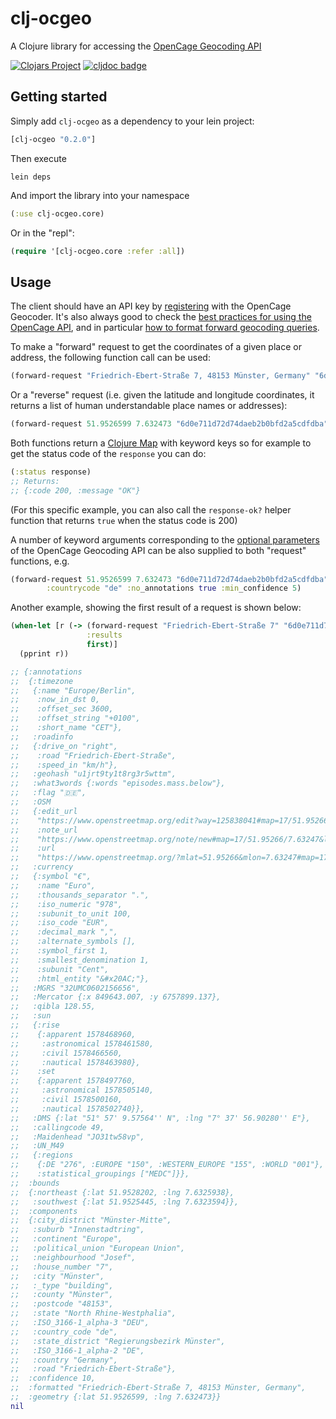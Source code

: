 # clj-ocgeo

A Clojure library for accessing the [OpenCage Geocoding API](https://opencagedata.com/)

[![Clojars Project](https://img.shields.io/clojars/v/clj-ocgeo.svg)](https://clojars.org/clj-ocgeo) [![cljdoc badge](https://cljdoc.org/badge/clj-ocgeo/clj-ocgeo)](https://cljdoc.org/badge/clj-ocgeo/clj-ocgeo/CURRENT)


## Getting started

Simply add `clj-ocgeo` as a dependency to your lein project:

```clojure
[clj-ocgeo "0.2.0"]
```

Then execute

```
lein deps
```

And import the library into your namespace

```clojure
(:use clj-ocgeo.core)
```

Or  in the "repl":

```clojure
(require '[clj-ocgeo.core :refer :all])
```

## Usage

The client should have an API key by [registering](https://opencagedata.com/users/sign_up) with the OpenCage Geocoder. It's also always good to check the [best practices for using the OpenCage API](https://opencagedata.com/api#bestpractices), and in particular [how to format forward geocoding queries](https://github.com/OpenCageData/opencagedata-roadmap/blob/master/query-formatting.md).

To make a "forward" request to get the coordinates of a given place or address, the following function call can be used:

```clojure
(forward-request "Friedrich-Ebert-Straße 7, 48153 Münster, Germany" "6d0e711d72d74daeb2b0bfd2a5cdfdba")
```

Or a "reverse" request (i.e. given the latitude and longitude coordinates, it returns a list of human understandable place names or addresses):

```clojure
(forward-request 51.9526599 7.632473 "6d0e711d72d74daeb2b0bfd2a5cdfdba")
```

Both functions return a [Clojure Map](https://clojure.org/guides/learn/hashed_colls#_maps) with keyword keys so for example to get the status code of the `response` you can do:

```clojure
(:status response)
;; Returns:
;; {:code 200, :message "OK"}
```

(For this specific example, you can also call the `response-ok?` helper function  that returns `true` when the status code is 200)

A number of keyword arguments corresponding to the [optional parameters](https://opencagedata.com/api#forward-opt) of the OpenCage Geocoding API can be also supplied to both "request" functions, e.g.

```clojure
(forward-request 51.9526599 7.632473 "6d0e711d72d74daeb2b0bfd2a5cdfdba"
		:countrycode "de" :no_annotations true :min_confidence 5)
```

Another example, showing the first result of a request is shown below:

```clojure
(when-let [r (-> (forward-request "Friedrich-Ebert-Straße 7" "6d0e711d72d74daeb2b0bfd2a5cdfdba")
                 :results
                 first)]
  (pprint r))

;; {:annotations
;;  {:timezone
;;   {:name "Europe/Berlin",
;;    :now_in_dst 0,
;;    :offset_sec 3600,
;;    :offset_string "+0100",
;;    :short_name "CET"},
;;   :roadinfo
;;   {:drive_on "right",
;;    :road "Friedrich-Ebert-Straße",
;;    :speed_in "km/h"},
;;   :geohash "u1jrt9ty1t8rg3r5wttm",
;;   :what3words {:words "episodes.mass.below"},
;;   :flag "🇩🇪",
;;   :OSM
;;   {:edit_url
;;    "https://www.openstreetmap.org/edit?way=125838041#map=17/51.95266/7.63247",
;;    :note_url
;;    "https://www.openstreetmap.org/note/new#map=17/51.95266/7.63247&layers=N",
;;    :url
;;    "https://www.openstreetmap.org/?mlat=51.95266&mlon=7.63247#map=17/51.95266/7.63247"},
;;   :currency
;;   {:symbol "€",
;;    :name "Euro",
;;    :thousands_separator ".",
;;    :iso_numeric "978",
;;    :subunit_to_unit 100,
;;    :iso_code "EUR",
;;    :decimal_mark ",",
;;    :alternate_symbols [],
;;    :symbol_first 1,
;;    :smallest_denomination 1,
;;    :subunit "Cent",
;;    :html_entity "&#x20AC;"},
;;   :MGRS "32UMC0602156656",
;;   :Mercator {:x 849643.007, :y 6757899.137},
;;   :qibla 128.55,
;;   :sun
;;   {:rise
;;    {:apparent 1578468960,
;;     :astronomical 1578461580,
;;     :civil 1578466560,
;;     :nautical 1578463980},
;;    :set
;;    {:apparent 1578497760,
;;     :astronomical 1578505140,
;;     :civil 1578500160,
;;     :nautical 1578502740}},
;;   :DMS {:lat "51° 57' 9.57564'' N", :lng "7° 37' 56.90280'' E"},
;;   :callingcode 49,
;;   :Maidenhead "JO31tw58vp",
;;   :UN_M49
;;   {:regions
;;    {:DE "276", :EUROPE "150", :WESTERN_EUROPE "155", :WORLD "001"},
;;    :statistical_groupings ["MEDC"]}},
;;  :bounds
;;  {:northeast {:lat 51.9528202, :lng 7.6325938},
;;   :southwest {:lat 51.9525445, :lng 7.6323594}},
;;  :components
;;  {:city_district "Münster-Mitte",
;;   :suburb "Innenstadtring",
;;   :continent "Europe",
;;   :political_union "European Union",
;;   :neighbourhood "Josef",
;;   :house_number "7",
;;   :city "Münster",
;;   :_type "building",
;;   :county "Münster",
;;   :postcode "48153",
;;   :state "North Rhine-Westphalia",
;;   :ISO_3166-1_alpha-3 "DEU",
;;   :country_code "de",
;;   :state_district "Regierungsbezirk Münster",
;;   :ISO_3166-1_alpha-2 "DE",
;;   :country "Germany",
;;   :road "Friedrich-Ebert-Straße"},
;;  :confidence 10,
;;  :formatted "Friedrich-Ebert-Straße 7, 48153 Münster, Germany",
;;  :geometry {:lat 51.9526599, :lng 7.632473}}
nil
```

